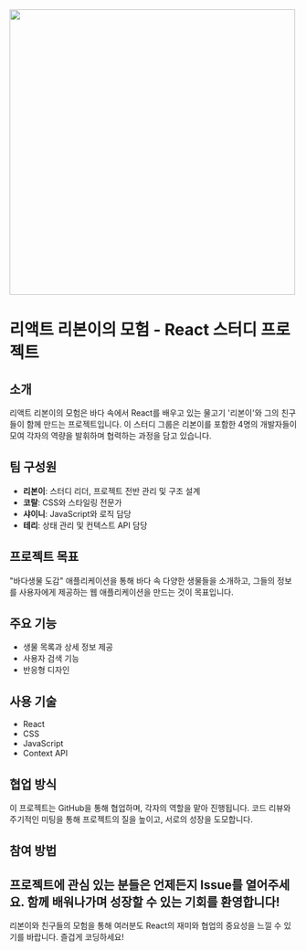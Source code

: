 <img src="https://github.com/Sparta-LYSJ-Study/.github/assets/40863185/82247532-cdd0-4bea-9358-a2ac2293f472" width="500"/>

# 리액트 리본이의 모험 - React 스터디 프로젝트
## 소개
리액트 리본이의 모험은 바다 속에서 React를 배우고 있는 물고기 '리본이'와 그의 친구들이 함께 만드는 프로젝트입니다. 이 스터디 그룹은 리본이를 포함한 4명의 개발자들이 모여 각자의 역량을 발휘하며 협력하는 과정을 담고 있습니다.
## 팀 구성원
- **리본이**: 스터디 리더, 프로젝트 전반 관리 및 구조 설계
- **코랄**: CSS와 스타일링 전문가
- **샤이니**: JavaScript와 로직 담당
- **테리**: 상태 관리 및 컨텍스트 API 담당
## 프로젝트 목표
"바다생물 도감" 애플리케이션을 통해 바다 속 다양한 생물들을 소개하고, 그들의 정보를 사용자에게 제공하는 웹 애플리케이션을 만드는 것이 목표입니다.
## 주요 기능
- 생물 목록과 상세 정보 제공
- 사용자 검색 기능
- 반응형 디자인
## 사용 기술
- React
- CSS
- JavaScript
- Context API
## 협업 방식
이 프로젝트는 GitHub을 통해 협업하며, 각자의 역할을 맡아 진행됩니다. 코드 리뷰와 주기적인 미팅을 통해 프로젝트의 질을 높이고, 서로의 성장을 도모합니다.
## 참여 방법
프로젝트에 관심 있는 분들은 언제든지 Issue를 열어주세요. 함께 배워나가며 성장할 수 있는 기회를 환영합니다!
---
리본이와 친구들의 모험을 통해 여러분도 React의 재미와 협업의 중요성을 느낄 수 있기를 바랍니다. 즐겁게 코딩하세요!
